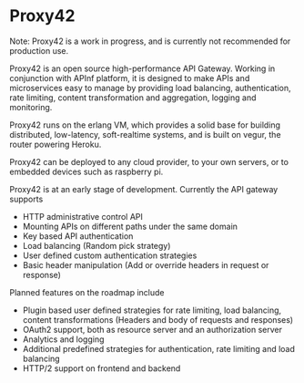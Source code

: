 # Proxy42

Note: Proxy42 is a work in progress, and is currently not recommended for
production use.

Proxy42 is an open source high-performance API Gateway. Working in conjunction
with APInf platform, it is designed to make APIs and microservices easy to
manage by providing load balancing, authentication, rate limiting, content
transformation and aggregation, logging and monitoring.

Proxy42 runs on the erlang VM, which provides a solid base for building
distributed, low-latency, soft-realtime systems, and is built on vegur, the
router powering Heroku.

Proxy42 can be deployed to any cloud provider, to your own servers, or to
embedded devices such as raspberry pi.

Proxy42 is at an early stage of development. Currently the API gateway supports

 - HTTP administrative control API
 - Mounting APIs on different paths under the same domain
 - Key based API authentication
 - Load balancing (Random pick strategy)
 - User defined custom authentication strategies
 - Basic header manipulation (Add or override headers in request or response)

Planned features on the roadmap include

 - Plugin based user defined strategies for rate limiting, load balancing,
   content transformations (Headers and body of requests and responses)
 - OAuth2 support, both as resource server and an authorization server
 - Analytics and logging
 - Additional predefined strategies for authentication, rate limiting and load balancing
 - HTTP/2 support on frontend and backend
